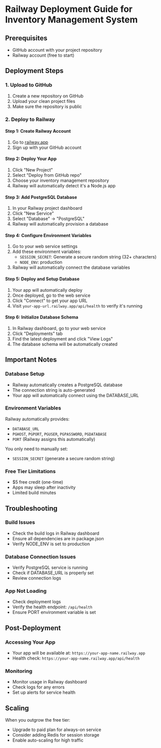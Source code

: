 # Railway Deployment Guide for Inventory Management System

## Prerequisites
- GitHub account with your project repository
- Railway account (free to start)

## Deployment Steps

### 1. Upload to GitHub
1. Create a new repository on GitHub
2. Upload your clean project files
3. Make sure the repository is public

### 2. Deploy to Railway

#### Step 1: Create Railway Account
1. Go to [railway.app](https://railway.app)
2. Sign up with your GitHub account

#### Step 2: Deploy Your App
1. Click "New Project"
2. Select "Deploy from GitHub repo"
3. Choose your inventory management repository
4. Railway will automatically detect it's a Node.js app

#### Step 3: Add PostgreSQL Database
1. In your Railway project dashboard
2. Click "New Service"
3. Select "Database" → "PostgreSQL"
4. Railway will automatically provision a database

#### Step 4: Configure Environment Variables
1. Go to your web service settings
2. Add these environment variables:
   - `SESSION_SECRET`: Generate a secure random string (32+ characters)
   - `NODE_ENV`: production
3. Railway will automatically connect the database variables

#### Step 5: Deploy and Setup Database
1. Your app will automatically deploy
2. Once deployed, go to the web service
3. Click "Connect" to get your app URL
4. Visit `your-app-url.railway.app/api/health` to verify it's running

#### Step 6: Initialize Database Schema
1. In Railway dashboard, go to your web service
2. Click "Deployments" tab
3. Find the latest deployment and click "View Logs"
4. The database schema will be automatically created

## Important Notes

### Database Setup
- Railway automatically creates a PostgreSQL database
- The connection string is auto-generated
- Your app will automatically connect using the DATABASE_URL

### Environment Variables
Railway automatically provides:
- `DATABASE_URL`
- `PGHOST`, `PGPORT`, `PGUSER`, `PGPASSWORD`, `PGDATABASE`
- `PORT` (Railway assigns this automatically)

You only need to manually set:
- `SESSION_SECRET` (generate a secure random string)

### Free Tier Limitations
- $5 free credit (one-time)
- Apps may sleep after inactivity
- Limited build minutes

## Troubleshooting

### Build Issues
- Check the build logs in Railway dashboard
- Ensure all dependencies are in package.json
- Verify NODE_ENV is set to production

### Database Connection Issues
- Verify PostgreSQL service is running
- Check if DATABASE_URL is properly set
- Review connection logs

### App Not Loading
- Check deployment logs
- Verify the health endpoint: `/api/health`
- Ensure PORT environment variable is set

## Post-Deployment

### Accessing Your App
- Your app will be available at: `https://your-app-name.railway.app`
- Health check: `https://your-app-name.railway.app/api/health`

### Monitoring
- Monitor usage in Railway dashboard
- Check logs for any errors
- Set up alerts for service health

## Scaling
When you outgrow the free tier:
- Upgrade to paid plan for always-on service
- Consider adding Redis for session storage
- Enable auto-scaling for high traffic